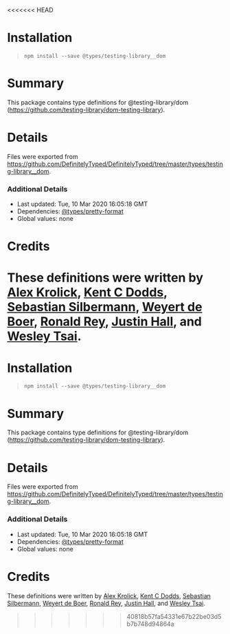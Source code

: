 <<<<<<< HEAD
# Installation
> `npm install --save @types/testing-library__dom`

# Summary
This package contains type definitions for @testing-library/dom (https://github.com/testing-library/dom-testing-library).

# Details
Files were exported from https://github.com/DefinitelyTyped/DefinitelyTyped/tree/master/types/testing-library__dom.

### Additional Details
 * Last updated: Tue, 10 Mar 2020 16:05:18 GMT
 * Dependencies: [@types/pretty-format](https://npmjs.com/package/@types/pretty-format)
 * Global values: none

# Credits
These definitions were written by [Alex Krolick](https://github.com/alexkrolick), [Kent C Dodds](https://github.com/kentcdodds), [Sebastian Silbermann](https://github.com/eps1lon), [Weyert de Boer](https://github.com/weyert), [Ronald Rey](https://github.com/reyronald), [Justin Hall](https://github.com/wKovacs64), and [Wesley Tsai](https://github.com/wezleytsai).
=======
# Installation
> `npm install --save @types/testing-library__dom`

# Summary
This package contains type definitions for @testing-library/dom (https://github.com/testing-library/dom-testing-library).

# Details
Files were exported from https://github.com/DefinitelyTyped/DefinitelyTyped/tree/master/types/testing-library__dom.

### Additional Details
 * Last updated: Tue, 10 Mar 2020 16:05:18 GMT
 * Dependencies: [@types/pretty-format](https://npmjs.com/package/@types/pretty-format)
 * Global values: none

# Credits
These definitions were written by [Alex Krolick](https://github.com/alexkrolick), [Kent C Dodds](https://github.com/kentcdodds), [Sebastian Silbermann](https://github.com/eps1lon), [Weyert de Boer](https://github.com/weyert), [Ronald Rey](https://github.com/reyronald), [Justin Hall](https://github.com/wKovacs64), and [Wesley Tsai](https://github.com/wezleytsai).
>>>>>>> 40818b57fa54331e67b22be03d5b7b748d94864a
